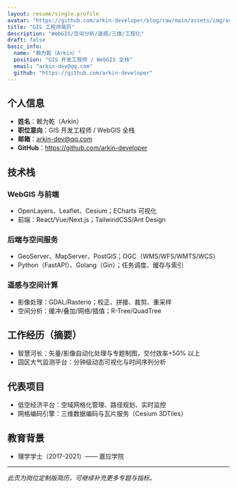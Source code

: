 ```yaml
---
layout: resume/single.profile
avatar: "https://github.com/arkin-developer/blog/raw/main/assets/img/author-offical.jpg"
title: "GIS 工程师简历"
description: "WebGIS/空间分析/遥感/三维/工程化"
draft: false
basic_info:
  name: "赖为乾（Arkin）"
  position: "GIS 开发工程师 / WebGIS 全栈"
  email: "arkin-dev@qq.com"
  github: "https://github.com/arkin-developer"
---
```


## 个人信息
- **姓名**：赖为乾（Arkin）
- **职位意向**：GIS 开发工程师 / WebGIS 全栈
- **邮箱**：arkin-dev@qq.com
- **GitHub**：https://github.com/arkin-developer

## 技术栈
### WebGIS 与前端
- OpenLayers、Leaflet、Cesium；ECharts 可视化
- 前端：React/Vue/Next.js；TailwindCSS/Ant Design

### 后端与空间服务
- GeoServer、MapServer、PostGIS；OGC（WMS/WFS/WMTS/WCS）
- Python（FastAPI）、Golang（Gin）；任务调度、缓存与索引

### 遥感与空间计算
- 影像处理：GDAL/Rasterio；校正、拼接、裁剪、重采样
- 空间分析：缓冲/叠加/网络/插值；R-Tree/QuadTree

## 工作经历（摘要）
- 智慧河长：矢量/影像自动化处理与专题制图，交付效率+50% 以上
- 园区大气监测平台：分钟级动态可视化与时间序列分析

## 代表项目
- 低空经济平台：空域网格化管理、路径规划、实时监控
- 网格编码引擎：三维数据编码与瓦片服务（Cesium 3DTiles）

## 教育背景
- 理学学士（2017-2021）—— 嘉应学院

---

*此页为岗位定制版简历，可继续补充更多专题与指标。*
